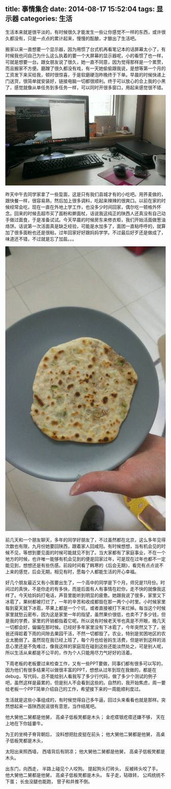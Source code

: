 title: 事情集合
date: 2014-08-17 15:52:04
tags: 显示器
categories: 生活
---

生活本来就是很平淡的，有时候很久才能发生一些让你感觉不一样的东西，或许很久都没有，只是一点点的累计起来，慢慢的酝酿，才酿出了生活吧。

搬家以来一直想要一个显示器，因为用惯了台式机再看笔记本的话屏幕太小了，有时候我也问自己为什么这么执着的要一个大屏幕的显示器呢，小的看惯了也一样，可就是想要一台。跟女朋友说了很久，她一直不同意，因为觉得那样是一个累赘，而且搬家不方便。磨蹭了很久都没有戏，有一天她偷偷跟我说，是想等第一个月的工资发下来买给我，顿时很惊喜，于是软磨硬泡昨晚终于下单。早晨的时候快递上门送货，很简单就安装好，链接电脑一切都很顺利。终于可以放心的合上我的小黑了，感觉就像从单任务到多任务一样，可以同时开很多窗口，用起来感觉很不错。

![显示器](/picture/display.jpeg)

昨天中午去同学家拿了一些踅面，这是只有我们县城才有的小吃吧。用荞麦做的，跟快餐一样，很容易熟，然后加上很多调料，吃起来辣辣的很爽口。以前在家的时候经常会吃，现在一直在外地上学工作，也没多少时间回家，偶尔吃一顿格外怀念。回来的时候去超市买了面粉和擀面杖，话说我这纯正的陕西人还真没有自己动手做过面食，于是准备试试。今天早晨的时候房东来修衣柜，我们开始活面做葱油烙饼。话说第一次活面真是缺乏经验，可能是水加多了，面团一直粘呼呼的，就算加了很多面粉也还是很粘，过年回家好好跟妈妈学学。不过最后好歹还是做成了，味道还不错，不过就是忘了加盐。。。

![烙饼](/picture/20140817.jpeg)

前几天和一个朋友聊天，多年的同学好朋友了，不过虽然都在北京，这么多年见得次数也有限，九月份她要回陕西，跟着家人回咸阳。有时候想想，当有机会见的时候不见，等想到要见面的时候可能就见不到了。当大家都有了家庭事业，不在一个地方的时候，也许唯一能够有机会见到的便是回家过年，可是现在过年也都不一定能见到，想想还是有些伤感。前段时间看了韩寒的《后会无期》，看完有点点说不上来的感觉，后会无期，相见有时，愿每个人都能生活的开心幸福。

好几个朋友最近又有小孩要出生了，一个高中的同学是下个月，师兄是11月份。时间过的真快，不是你走的有多快，而是后面有人有事情在赶你，走不快的就像我这样了。今天给妈妈打电话，声音里能听到明显的疲惫。她跟我说了很多，家里又下冰雹了，果树都被打烂了，一年的辛苦和收成都毁在那一两个小时里。小时候家里每到夏天就下冰雹，苹果上都是一个个坑，或者直接被打下来烂掉。每当这个时候家里就愁云密布，因为这是家里一年的指望，虽然果价很低，也卖不了多少钱，但是我的学费，家里的开销都指着它呢。所以说有时候老天爷也真是不开眼，晚几天一切都会好，偏偏在那时候。已经好多年家里没有下冰雹了，今年突然又下了，爸爸还得趁着下雨的间隙去果园干活，不然一切都毁了。农业，特别是贫困地区的农业太脆弱了。虽然现在我已经上班了，每个月也给爸妈生活费，但是听到这样的消息心里还是不免难过，像我这样的家庭现在碰到这些还能淡然处之，可是别人呢，所以生活从来都是不公平的，作为个人只能用尽力气好好的活着。

下周老板的老板要过来检查工作，又有一些PPT要做，同事们都有很多可以写的，因为他们有很多结果可以做很丰富的PPT，想想从过年到现在我做的，都是在debug，写代码，总不能给别人看我写了多少行代码，做了多少个测试的例子吧，虽然这样是最累的，但是别人不会看到这些的。自然的，我开始焦虑，周一要给老板一个PPT简单介绍自己的工作，希望接下来的一周能顺利度过。

生活就是这些小事组成的，有时候觉得自己多牛逼，回过头来看看也就是那样。突然想起来一首陕西民谣很有意思，当作结尾吧。

他大舅他二舅都是他舅， 
高桌子低板凳都是木头； 
金疙瘩银疙瘩还嫌不够， 
天在上地在下你娃嫑牛。 

为王的坐椅子脊背朝后， 
没料想把肚皮挺在前头； 
他大舅他二舅都是他舅， 
高桌子低板凳都是木头， 

太阳出来照西墙， 
西墙背后有阴凉； 
他大舅他二舅都是他舅， 
高桌子低板凳都是木头。 

出东门，向西走， 
半路上碰见个人咬狗。 
提起狗头打砖头， 
反被砖头咬了手。 
他大舅他二舅都是他舅， 
高桌子低板凳都是木头。 
车子走，轱碌转， 
公鸡统统不下蛋； 
长虫没腿也能跑， 
窨子和井推不倒。






